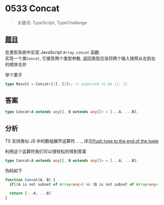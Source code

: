 # 0533 Concat

> 关键词: TypeScript, TypeChallenge

## [题目](https://github.com/type-challenges/type-challenges/blob/master/questions/533-easy-concat/README.md)

在类型系统中实现 JavaScript `Array.concat` 函数.  
实现一个类`Concat`, 它接受两个类型参数, 返回类型应该将两个输入按照从左到右的顺序合并

举个栗子

```ts
type Result = Concat<[1], [2]>; // expected to be [1, 2]
```

## 答案

```ts
type Concat<A extends any[], B extends any[]> = [...A, ...B];
```

## 分析

TS 支持类似 JS 中的数组展开运算符`...`, 详见[Push type to the end of the tuple](https://stackoverflow.com/questions/58546710/push-type-to-the-end-of-the-tuple)

利用这个运算符我们可以很轻松的得到答案

```ts
type Concat<A extends any[], B extends any[]> = [...A, ...B];
```

伪码如下

```ts
function Concat(A, B) {
  if((A is not subset of Array<any>) && (B is not subset of Array<any>)) throw new Error()

  return [...A, ...B]
}
```
